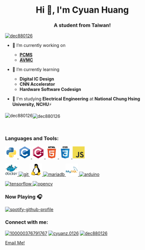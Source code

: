 <h1 align="center">Hi 👋, I'm Cyuan Huang</h1>
<!-- <h3 align="center">A Digital IC designer & programmer from Taiwan!</h3> -->
<h3 align="center">A student from Taiwan!</h3>

<p align="left"> <a href="https://github.com/ryo-ma/github-profile-trophy"><img src="https://github-profile-trophy.vercel.app/?username=dec880126" alt="dec880126" /></a> </p>

- 🔭 I’m currently working on 
  - **[PCMS](https://github.com/dec880126/Pinkbird-Client-Management-System)**
  - **[AVMC](https://github.com/dec880126/AV-Magnet-Catcher)**

- 🌱 I’m currently learning 
  - **Digital IC Design**
  - **CNN Accelerator**
  - **Hardware Software Codesign**

- 🏫 I'm studying **Electrical Engineering** at **National Chung Hsing University, NCHU**⚡️

<p><img align="left" src="https://github-readme-stats.vercel.app/api?username=dec880126&show_icons=true&theme=buefy&locale=en&hide=contribs,issues" alt="dec880126" /><img align="center" src="https://github-readme-stats.vercel.app/api/top-langs?username=dec880126&show_icons=true&locale=en&layout=compact&hide=css" alt="dec880126" /></p>
<br>
<h3 align="left">Languages and Tools:</h3>
<p align="left"> 
  <a href="https://www.python.org" target="_blank"> <img src="https://raw.githubusercontent.com/devicons/devicon/master/icons/python/python-original.svg" alt="python" width="40" height="40"/> </a><a href="https://www.cprogramming.com/" target="_blank"> <img src="https://raw.githubusercontent.com/devicons/devicon/master/icons/c/c-original.svg" alt="c" width="40" height="40"/> </a><a href="https://www.w3schools.com/cpp/" target="_blank"> <img src="https://raw.githubusercontent.com/devicons/devicon/master/icons/cplusplus/cplusplus-original.svg" alt="cplusplus" width="40" height="40"/> </a><a href="https://www.w3.org/html/" target="_blank"> <img src="https://raw.githubusercontent.com/devicons/devicon/master/icons/html5/html5-original-wordmark.svg" alt="html5" width="40" height="40"/> </a><a href="https://www.w3schools.com/css/" target="_blank"> <img src="https://raw.githubusercontent.com/devicons/devicon/master/icons/css3/css3-original-wordmark.svg" alt="css3" width="40" height="40"/> </a><a href="https://developer.mozilla.org/en-US/docs/Web/JavaScript" target="_blank"> <img src="https://raw.githubusercontent.com/devicons/devicon/master/icons/javascript/javascript-original.svg" alt="javascript" width="40" height="40"/> </a>

  <a href="https://www.docker.com/" target="_blank"> <img src="https://raw.githubusercontent.com/devicons/devicon/master/icons/docker/docker-original-wordmark.svg" alt="docker" width="40" height="40"/> </a> 
  <a href="https://git-scm.com/" target="_blank"> <img src="https://www.vectorlogo.zone/logos/git-scm/git-scm-icon.svg" alt="git" width="40" height="40"/> </a><a href="https://www.linux.org/" target="_blank"> <img src="https://raw.githubusercontent.com/devicons/devicon/master/icons/linux/linux-original.svg" alt="linux" width="40" height="40"/> </a> 
  <a href="https://mariadb.org/" target="_blank"> <img src="https://www.vectorlogo.zone/logos/mariadb/mariadb-icon.svg" alt="mariadb" width="40" height="40"/> </a> 
  <a href="https://www.mysql.com/" target="_blank"> <img src="https://raw.githubusercontent.com/devicons/devicon/master/icons/mysql/mysql-original-wordmark.svg" alt="mysql" width="40" height="40"/> </a><a href="https://www.arduino.cc/" target="_blank"> <img src="https://cdn.worldvectorlogo.com/logos/arduino-1.svg" alt="arduino" width="40" height="40"/> </a> 
  
   <a href="https://www.tensorflow.org" target="_blank"> <img src="https://www.vectorlogo.zone/logos/tensorflow/tensorflow-icon.svg" alt="tensorflow" width="40" height="40"/> </a><a href="https://opencv.org/" target="_blank"> <img src="https://www.vectorlogo.zone/logos/opencv/opencv-icon.svg" alt="opencv" width="40" height="40"/> </a>
   
   </p>

### Now Playing 🎧

[![spotify-github-profile](https://spotify-github-profile.vercel.app/api/view?uid=11181133777&cover_image=true&theme=novatorem)](https://github.com/kittinan/spotify-github-profile)

<h3 align="left">Connect with me:</h3>

<p align="left">
<a href="https://fb.com/100000376791767" target="blank"><img align="center" src="https://raw.githubusercontent.com/rahuldkjain/github-profile-readme-generator/master/src/images/icons/Social/facebook.svg" alt="100000376791767" height="30" width="40" /></a>
<a href="https://instagram.com/cyuanz.0126" target="blank"><img align="center" src="https://raw.githubusercontent.com/rahuldkjain/github-profile-readme-generator/master/src/images/icons/Social/instagram.svg" alt="cyuanz.0126" height="30" width="40" /></a>
<a href="https://www.youtube.com/c/dec880126" target="blank"><img align="center" src="https://raw.githubusercontent.com/rahuldkjain/github-profile-readme-generator/master/src/images/icons/Social/youtube.svg" alt="dec880126" height="30" width="40" /></a>
</p>

[Email Me!](mailto:dec880126@gmail.com)
